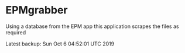 # EPMgrabber
Using a database from the EPM app this application scrapes the files as required


Latest backup: Sun Oct 6 04:52:01 UTC 2019
